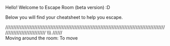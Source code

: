 Hello! Welcome to Escape Room (beta version) :D 

Below you will find your cheatsheet to help you escape. 


////////////////////////////////////////////////////////////////////////////////////////////////////////////////////////////                                                                                                        \\\\\\
//////                                                                                                          
Moving around the room: 
To move 


